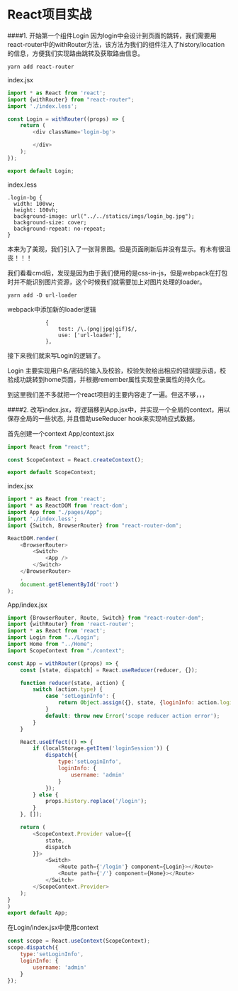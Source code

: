 # React项目实战
####1. 开始第一个组件Login
因为login中会设计到页面的跳转，我们需要用react-router中的withRouter方法，该方法为我们的组件注入了history/location的信息，方便我们实现路由跳转及获取路由信息。
    
    yarn add react-router
    
index.jsx
```javascript
import * as React from 'react';
import {withRouter} from "react-router";
import './index.less';

const Login = withRouter((props) => {
    return (
        <div className='login-bg'>

        </div>
    );
});

export default Login;
```
index.less
```less
.login-bg {
  width: 100vw;
  height: 100vh;
  background-image: url("../../statics/imgs/login_bg.jpg");
  background-size: cover;
  background-repeat: no-repeat;
}
```
本来为了美观，我们引入了一张背景图。但是页面刷新后并没有显示。有木有很沮丧！！！

我们看看cmd后，发现是因为由于我们使用的是css-in-js，但是webpack在打包时并不能识别图片资源，这个时候我们就需要加上对图片处理的loader。

    yarn add -D url-loader

webpack中添加新的loader逻辑

                {
                    test: /\.(png|jpg|gif)$/,
                    use: ['url-loader'],
                },
                
接下来我们就来写Login的逻辑了。

Login 主要实现用户名/密码的输入及校验，校验失败给出相应的错误提示语，校验成功跳转到home页面，并根据remember属性实现登录属性的持久化。

到这里我们差不多就把一个react项目的主要内容走了一遍。但这不够，，，

####2. 改写index.jsx，将逻辑移到App.jsx中，并实现一个全局的context，用以保存全局的一些状态, 并且借助useReducer hook来实现响应式数据。

首先创建一个context
App/context.jsx
```javascript
import React from "react";

const ScopeContext = React.createContext();

export default ScopeContext;
```

index.jsx
```javascript
import * as React from 'react';
import * as ReactDOM from 'react-dom';
import App from "./pages/App";
import './index.less';
import {Switch, BrowserRouter} from "react-router-dom";

ReactDOM.render(
    <BrowserRouter>
        <Switch>
            <App />
        </Switch>
    </BrowserRouter>
    ,
    document.getElementById('root')
);
```

App/index.jsx
```javascript
import {BrowserRouter, Route, Switch} from "react-router-dom";
import {withRouter} from 'react-router';
import * as React from 'react';
import Login from "../Login";
import Home from "../Home";
import ScopeContext from "./context";

const App = withRouter((props) => {
    const [state, dispatch] = React.useReducer(reducer, {});

    function reducer(state, action) {
        switch (action.type) {
            case 'setLoginInfo': {
                return Object.assign({}, state, {loginInfo: action.loginInfo})
            }
            default: throw new Error('scope reducer action error');
        }
    }

    React.useEffect(() => {
        if (localStorage.getItem('loginSession')) {
            dispatch({
                type:'setLoginInfo',
                loginInfo: {
                    username: 'admin'
                }
            });
        } else {
            props.history.replace('/login');
        }
    }, []);

    return (
        <ScopeContext.Provider value={{
            state,
            dispatch
        }}>
            <Switch>
                <Route path={'/login'} component={Login}></Route>
                <Route path={'/'} component={Home}></Route>
            </Switch>
        </ScopeContext.Provider>
    );
}
)
export default App;

```

在Login/index.jsx中使用context
```javascript
const scope = React.useContext(ScopeContext);
scope.dispatch({
    type:'setLoginInfo',
    loginInfo: {
        username: 'admin'
    }
});
```
